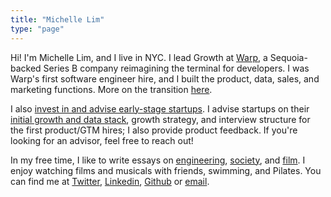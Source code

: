 ```yaml
---
title: "Michelle Lim"
type: "page"
---
```


Hi! I'm Michelle Lim, and I live in NYC. I lead Growth at [Warp](https://www.warp.dev), a Sequoia-backed Series B company reimagining the terminal for developers. I was Warp's first software engineer hire, and I built the product, data, sales, and marketing functions. More on the transition [here](writing/my-journey-to-growth-lead).

I also [invest in and advise early-stage startups](/investments). I advise startups on their [initial growth and data stack](https://twitter.com/michlimlim/status/1669467589888684038?s=20), growth strategy, and interview structure for the first product/GTM hires; I also provide product feedback. If you're looking for an advisor, feel free to reach out!

In my free time, I like to write essays on [engineering](writing/stop-using-frontend-backend/), [society](writing/its-not-about-the-stars/), and [film](writing/marvel-the-unwilling-pundit/). I enjoy watching films and musicals with friends, swimming, and Pilates. You can find me at [Twitter](https://www.twitter.com/michlimlim), [Linkedin](https://www.linkedin.com/in/michlimlim), [Github](https://www.github.com/michlimlim) or [email](mailto:limxlmichelle@gmail.com).